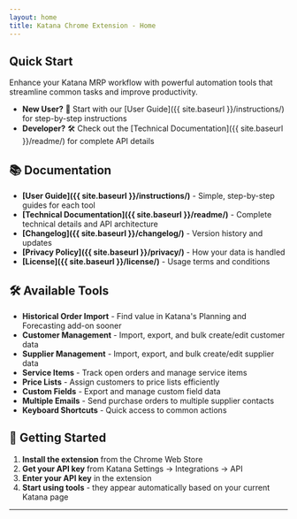 ```yaml
---
layout: home
title: Katana Chrome Extension - Home
---
```


## Quick Start

Enhance your Katana MRP workflow with powerful automation tools that streamline common tasks and improve productivity.

- **New User?** 👋 Start with our [User Guide]({{ site.baseurl }}/instructions/) for step-by-step instructions
- **Developer?** 🛠️ Check out the [Technical Documentation]({{ site.baseurl }}/readme/) for complete API details

## 📚 Documentation

- **[User Guide]({{ site.baseurl }}/instructions/)** - Simple, step-by-step guides for each tool
- **[Technical Documentation]({{ site.baseurl }}/readme/)** - Complete technical details and API architecture  
- **[Changelog]({{ site.baseurl }}/changelog/)** - Version history and updates
- **[Privacy Policy]({{ site.baseurl }}/privacy/)** - How your data is handled
- **[License]({{ site.baseurl }}/license/)** - Usage terms and conditions

## 🛠️ Available Tools

- **Historical Order Import** - Find value in Katana's Planning and Forecasting add-on sooner
- **Customer Management** - Import, export, and bulk create/edit customer data
- **Supplier Management** - Import, export, and bulk create/edit supplier data  
- **Service Items** - Track open orders and manage service items
- **Price Lists** - Assign customers to price lists efficiently
- **Custom Fields** - Export and manage custom field data
- **Multiple Emails** - Send purchase orders to multiple supplier contacts
- **Keyboard Shortcuts** - Quick access to common actions

## 🎯 Getting Started

1. **Install the extension** from the Chrome Web Store
2. **Get your API key** from Katana Settings → Integrations → API
3. **Enter your API key** in the extension
4. **Start using tools** - they appear automatically based on your current Katana page

---
